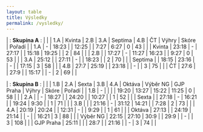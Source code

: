```yaml
---
layout: table
title: Výsledky
permalink: /vysledky/
---
```


| : **Skupina A** : |
|         | 1.A   | Kvinta | 2.B   | 3.A   | Septima | 4.B   | ČT      | Výhry | Skóre   | Pořadí |
| 1.A     | -     | 18:23  |       | 12:25 |         | 7:27  | 6:27    |  0    | 43      |        |
| Kvinta  | 23:18 | -      | 27:17 |       | 15:18   | 19:25 |         |  2    | 84      |        |
| 2.B     |       | 17:27  | -     | 11:27 | 16:23   |       | 9:27    |  0    | 53      |        |
| 3.A     | 25:12 |        | 27:11 | -     |         | 18:23 |         |  2    | 70      |        |
| Septima |       | 18:15  | 23:16 |       | -       |       | 17:15   |  3    | 58      |        |
| 4.B     | 27:7  | 25:19  |       | 23:18 |         | -     |         |  3    | 75      |        |
| ČT      | 27:6  |        | 27:9  |       | 15:17   |       | -       |  2    | 69      |        |


| : **Skupina B** : |
|           | 1.B   | 2.A   | Sexta   | 3.B   | 4.A   | Oktáva | Výběr NG | GJP Praha | Výhry | Skóre   | Pořadí |
| 1.B       | -     |       |         |       | 19:20 | 13:27  | 15:22    | 11:25     | 0     | 58      |        |
| 2.A       |       | -     | 18:27   |       | 24:20 |        | 10:27    |           | 1     | 52      |        |
| Sexta     |       | 27:18 | -       | 16:21 |       | 19:24  | 9:30     |           | 1     | 71      |        |
| 3.B       |       |       | 21:16   | -     | 31:12 | 14:21  |          | 7:28      | 2     | 73      |        |
| 4.A       | 20:19 | 20:24 |         | 12:31 | -     |        | 9:29     |           | 1     | 61      |        |
| Oktáva    | 27:13 |       | 24:19   | 21:14 |       | -      |          | 16:21     | 3     | 88      |        |
| Výběr NG  | 22:15 | 27:10 | 30:9    |       | 29:9  |        | -        |           | 3     | 108     |        |
| GJP Praha | 25:11 |       |         | 28:7  |       | 21:16  |          | -         | 3     | 74      |        |